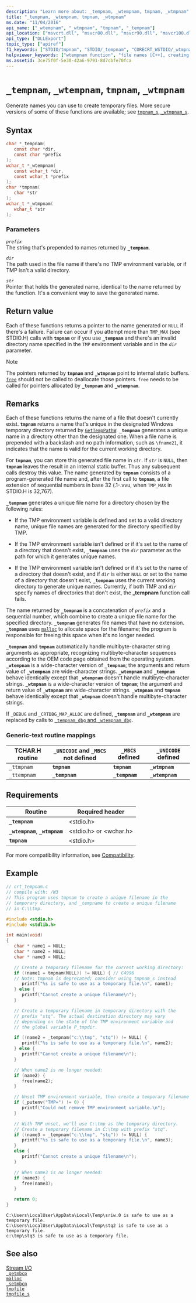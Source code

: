 ```yaml
---
description: "Learn more about: _tempnam, _wtempnam, tmpnam, _wtmpnam"
title: "_tempnam, _wtempnam, tmpnam, _wtmpnam"
ms.date: "11/04/2016"
api_name: ["_wtempnam", "_wtmpnam", "tmpnam", "_tempnam"]
api_location: ["msvcrt.dll", "msvcr80.dll", "msvcr90.dll", "msvcr100.dll", "msvcr100_clr0400.dll", "msvcr110.dll", "msvcr110_clr0400.dll", "msvcr120.dll", "msvcr120_clr0400.dll", "ucrtbase.dll", "api-ms-win-crt-stdio-l1-1-0.dll"]
api_type: ["DLLExport"]
topic_type: ["apiref"]
f1_keywords: ["STDIO/tmpnam", "STDIO/_tempnam", "CORECRT_WSTDIO/_wtmpnam", "CORECRT_WSTDIO/_wtempnam", "TCHAR/_ttmpnam", "TCHAR/_ttempnam", "tmpnam", "_tempnam", "_wtmpnam", "_wtempnam", "_ttmpnam", "_ttempnam"]
helpviewer_keywords: ["wtempnam function", "file names [C++], creating temporary", "_tempnam function", "ttmpnam function", "tmpnam function", "tempnam function", "wtmpnam function", "temporary files, creating", "file names [C++], temporary", "_ttmpnam function", "_wtmpnam function", "_wtempnam function"]
ms.assetid: 3ce75f0f-5e30-42a6-9791-8d7cbfe70fca
---
```

# `_tempnam`, `_wtempnam`, `tmpnam`, `_wtmpnam`

Generate names you can use to create temporary files. More secure versions of some of these functions are available; see [`tmpnam_s`, `_wtmpnam_s`](tmpnam-s-wtmpnam-s.md).

## Syntax

```C
char *_tempnam(
   const char *dir,
   const char *prefix
);
wchar_t *_wtempnam(
   const wchar_t *dir,
   const wchar_t *prefix
);
char *tmpnam(
   char *str
);
wchar_t *_wtmpnam(
   wchar_t *str
);
```

### Parameters

*`prefix`*\
The string that's prepended to names returned by **`_tempnam`**.

*`dir`*\
The path used in the file name if there's no TMP environment variable, or if TMP isn't a valid directory.

*`str`*\
Pointer that holds the generated name, identical to the name returned by the function. It's a convenient way to save the generated name.

## Return value

Each of these functions returns a pointer to the name generated or `NULL` if there's a failure. Failure can occur if you attempt more than `TMP_MAX` (see STDIO.H) calls with **`tmpnam`** or if you use **`_tempnam`** and there's an invalid directory name specified in the `TMP` environment variable and in the *`dir`* parameter.

> [!NOTE]
> The pointers returned by **`tmpnam`** and **`_wtmpnam`** point to internal static buffers. [`free`](free.md) should not be called to deallocate those pointers. `free` needs to be called for pointers allocated by **`_tempnam`** and **`_wtempnam`**.

## Remarks

Each of these functions returns the name of a file that doesn't currently exist. **`tmpnam`** returns a name that's unique in the designated Windows temporary directory returned by [`GetTempPathW`](/windows/win32/api/fileapi/nf-fileapi-gettemppathw). **`_tempnam`** generates a unique name in a directory other than the designated one. When a file name is prepended with a backslash and no path information, such as `\fname21`, it indicates that the name is valid for the current working directory.

For **`tmpnam`**, you can store this generated file name in *`str`*. If *`str`* is `NULL`, then **`tmpnam`** leaves the result in an internal static buffer. Thus any subsequent calls destroy this value. The name generated by **`tmpnam`** consists of a program-generated file name and, after the first call to **`tmpnam`**, a file extension of sequential numbers in base 32 (.1-.vvu, when `TMP_MAX` in STDIO.H is 32,767).

**`_tempnam`** generates a unique file name for a directory chosen by the following rules:

- If the TMP environment variable is defined and set to a valid directory name, unique file names are generated for the directory specified by TMP.

- If the TMP environment variable isn't defined or if it's set to the name of a directory that doesn't exist, **`_tempnam`** uses the *`dir`* parameter as the path for which it generates unique names.

- If the TMP environment variable isn't defined or if it's set to the name of a directory that doesn't exist, and if *`dir`* is either `NULL` or set to the name of a directory that doesn't exist, **`_tempnam`** uses the current working directory to generate unique names. Currently, if both TMP and *`dir`* specify names of directories that don't exist, the **_tempnam** function call fails.

The name returned by **`_tempnam`** is a concatenation of *`prefix`* and a sequential number, which combine to create a unique file name for the specified directory. **`_tempnam`** generates file names that have no extension. **`_tempnam`** uses [`malloc`](malloc.md) to allocate space for the filename; the program is responsible for freeing this space when it's no longer needed.

**`_tempnam`** and **`tmpnam`** automatically handle multibyte-character string arguments as appropriate, recognizing multibyte-character sequences according to the OEM code page obtained from the operating system. **`_wtempnam`** is a wide-character version of **`_tempnam`**; the arguments and return value of **`_wtempnam`** are wide-character strings. **`_wtempnam`** and **`_tempnam`** behave identically except that **`_wtempnam`** doesn't handle multibyte-character strings. **`_wtmpnam`** is a wide-character version of **`tmpnam`**; the argument and return value of **`_wtmpnam`** are wide-character strings. **`_wtmpnam`** and **`tmpnam`** behave identically except that **`_wtmpnam`** doesn't handle multibyte-character strings.

If `_DEBUG` and `_CRTDBG_MAP_ALLOC` are defined, **`_tempnam`** and **`_wtempnam`** are replaced by calls to [`_tempnam_dbg` and `_wtempnam_dbg`](tempnam-dbg-wtempnam-dbg.md).

### Generic-text routine mappings

| TCHAR.H routine | `_UNICODE` and `_MBCS` not defined | `_MBCS` defined | `_UNICODE` defined |
|---|---|---|---|
| `_ttmpnam` | **`tmpnam`** | **`tmpnam`** | **`_wtmpnam`** |
| `_ttempnam` | **`_tempnam`** | **`_tempnam`** | **`_wtempnam`** |

## Requirements

| Routine | Required header |
|---|---|
| **`_tempnam`** | \<stdio.h> |
| **`_wtempnam`**, **`_wtmpnam`** | \<stdio.h> or \<wchar.h> |
| **`tmpnam`** | \<stdio.h> |

For more compatibility information, see [Compatibility](../compatibility.md).

## Example

```C
// crt_tempnam.c
// compile with: /W3
// This program uses tmpnam to create a unique filename in the
// temporary directory, and _tempname to create a unique filename
// in C:\\tmp.

#include <stdio.h>
#include <stdlib.h>

int main(void)
{
   char * name1 = NULL;
   char * name2 = NULL;
   char * name3 = NULL;

   // Create a temporary filename for the current working directory:
   if ((name1 = tmpnam(NULL)) != NULL) { // C4996
   // Note: tmpnam is deprecated; consider using tmpnam_s instead
      printf("%s is safe to use as a temporary file.\n", name1);
   } else {
      printf("Cannot create a unique filename\n");
   }

   // Create a temporary filename in temporary directory with the
   // prefix "stq". The actual destination directory may vary
   // depending on the state of the TMP environment variable and
   // the global variable P_tmpdir.

   if ((name2 = _tempnam("c:\\tmp", "stq")) != NULL) {
      printf("%s is safe to use as a temporary file.\n", name2);
   } else {
      printf("Cannot create a unique filename\n");
   }

   // When name2 is no longer needed:
   if (name2) {
      free(name2);
   }

   // Unset TMP environment variable, then create a temporary filename in C:\tmp.
   if (_putenv("TMP=") != 0) {
      printf("Could not remove TMP environment variable.\n");
   }

   // With TMP unset, we'll use C:\tmp as the temporary directory.
   // Create a temporary filename in C:\tmp with prefix "stq".
   if ((name3 = _tempnam("c:\\tmp", "stq")) != NULL) {
      printf("%s is safe to use as a temporary file.\n", name3);
   }
   else {
      printf("Cannot create a unique filename\n");
   }

   // When name3 is no longer needed:
   if (name3) {
      free(name3);
   }

   return 0;
}
```

```Output
C:\Users\LocalUser\AppData\Local\Temp\sriw.0 is safe to use as a temporary file.
C:\Users\LocalUser\AppData\Local\Temp\stq2 is safe to use as a temporary file.
c:\tmp\stq3 is safe to use as a temporary file.
```

## See also

[Stream I/O](../stream-i-o.md)\
[`_getmbcp`](getmbcp.md)\
[`malloc`](malloc.md)\
[`_setmbcp`](setmbcp.md)\
[`tmpfile`](tmpfile.md)\
[`tmpfile_s`](tmpfile-s.md)
